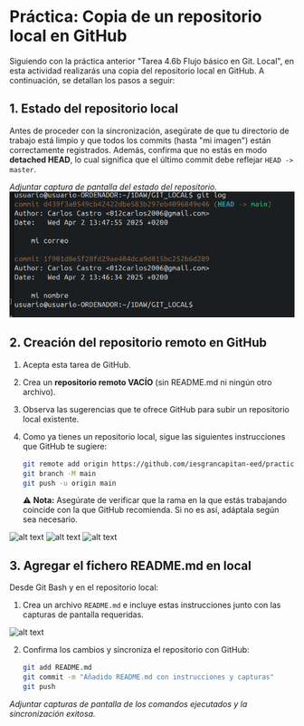 # Práctica: Copia de un repositorio local en GitHub

Siguiendo con la práctica anterior "Tarea 4.6b Flujo básico en Git. Local", en esta actividad realizarás una copia del repositorio local en GitHub. A continuación, se detallan los pasos a seguir:

## 1. Estado del repositorio local
Antes de proceder con la sincronización, asegúrate de que tu directorio de trabajo está limpio y que todos los commits (hasta "mi imagen") están correctamente registrados. Además, confirma que no estás en modo **detached HEAD**, lo cual significa que el último commit debe reflejar `HEAD -> master`.

_Adjuntar captura de pantalla del estado del repositorio._
![alt text](image.png)

## 2. Creación del repositorio remoto en GitHub

1. Acepta esta tarea de GitHub.
2. Crea un **repositorio remoto VACÍO** (sin README.md ni ningún otro archivo).
3. Observa las sugerencias que te ofrece GitHub para subir un repositorio local existente.
4. Como ya tienes un repositorio local, sigue las siguientes instrucciones que GitHub te sugiere:

   ```sh
   git remote add origin https://github.com/iesgrancapitan-eed/practica2-git-haciendo-copia-en-remoto-lmagarin.git
   git branch -M main
   git push -u origin main
   ```

   ⚠️ **Nota:** Asegúrate de verificar que la rama en la que estás trabajando coincide con la que GitHub recomienda. Si no es así, adáptala según sea necesario.

![alt text](img/image-1.png)
![alt text](img/image-2.png)
![alt text](img/image-3.png)

## 3. Agregar el fichero README.md en local

Desde Git Bash y en el repositorio local:

1. Crea un archivo `README.md` e incluye estas instrucciones junto con las capturas de pantalla requeridas.

![alt text](img/image-4.png)

2. Confirma los cambios y sincroniza el repositorio con GitHub:

   ```sh
   git add README.md
   git commit -m "Añadido README.md con instrucciones y capturas"
   git push
   ```

_Adjuntar capturas de pantalla de los comandos ejecutados y la sincronización exitosa._
